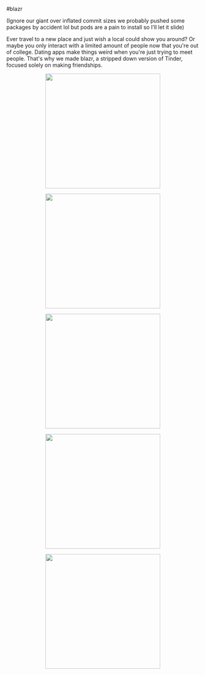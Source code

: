 #blazr

(Ignore our giant over inflated commit sizes we probably pushed some packages by accident lol but pods are a pain to install so I'll let it slide)

Ever travel to a new place and just wish a local could show you around? Or maybe you only interact with a limited amount of people now that you're out of college. Dating apps make things weird when you're just trying to meet people. That's why we made blazr, a stripped down version of Tinder, focused solely on making friendships. 

<p align="center">
<img height="300" src="https://user-images.githubusercontent.com/8741833/39400336-86d97f1c-4afc-11e8-8ce1-ecfdcb640a9c.PNG">
</p>
<p align="center">
<img height="300" src="https://user-images.githubusercontent.com/8741833/39400350-a884860c-4afc-11e8-88ee-eda4baac580e.PNG">
</p>
<p align="center">
<img height="300" src="https://user-images.githubusercontent.com/8741833/39400355-b1203248-4afc-11e8-82a9-9abc13ed2665.PNG">
</p>
<p align="center">
<img height="300" src="https://user-images.githubusercontent.com/8741833/39400361-cd0ebae2-4afc-11e8-9670-a0ea26f8d153.PNG">
</p>
<p align="center">
<img height="300" src="https://user-images.githubusercontent.com/8741833/39400363-d1b13124-4afc-11e8-88da-bd45f10d27bc.PNG">
</p>

